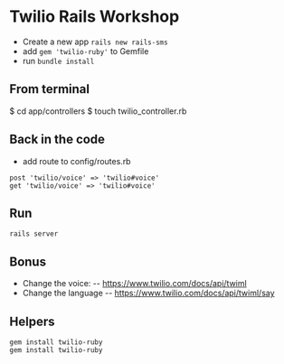 # Twilio Rails Workshop

- Create a new app
`rails new rails-sms`
- add `gem 'twilio-ruby'` to Gemfile
- run `bundle install`

## From terminal
$ cd app/controllers
$ touch twilio_controller.rb

## Back in the code
- add route to config/routes.rb
```
post 'twilio/voice' => 'twilio#voice'
get 'twilio/voice' => 'twilio#voice'
```

## Run
`rails server`

## Bonus
- Change the voice:
-- https://www.twilio.com/docs/api/twiml
- Change the language
-- https://www.twilio.com/docs/api/twiml/say

## Helpers
```
gem install twilio-ruby
gem install twilio-ruby
```
